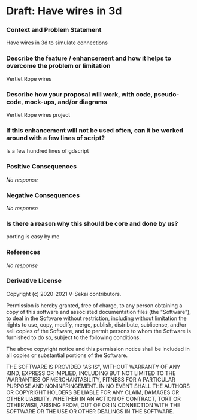 # Draft: Have wires in 3d

### Context and Problem Statement

Have wires in 3d to simulate connections

### Describe the feature / enhancement and how it helps to overcome the problem or limitation

Vertlet Rope wires

### Describe how your proposal will work, with code, pseudo-code, mock-ups, and/or diagrams

Vertlet Rope wires project

### If this enhancement will not be used often, can it be worked around with a few lines of script?

Is a few hundred lines of gdscript

### Positive Consequences

_No response_

### Negative Consequences

_No response_

### Is there a reason why this should be core and done by us?

porting is easy by me

### References

_No response_

### Derivative License

Copyright (c) 2020-2021 V-Sekai contributors.

Permission is hereby granted, free of charge, to any person obtaining a copy
of this software and associated documentation files (the "Software"), to deal
in the Software without restriction, including without limitation the rights
to use, copy, modify, merge, publish, distribute, sublicense, and/or sell
copies of the Software, and to permit persons to whom the Software is
furnished to do so, subject to the following conditions:

The above copyright notice and this permission notice shall be included in all
copies or substantial portions of the Software.

THE SOFTWARE IS PROVIDED "AS IS", WITHOUT WARRANTY OF ANY KIND, EXPRESS OR
IMPLIED, INCLUDING BUT NOT LIMITED TO THE WARRANTIES OF MERCHANTABILITY,
FITNESS FOR A PARTICULAR PURPOSE AND NONINFRINGEMENT. IN NO EVENT SHALL THE
AUTHORS OR COPYRIGHT HOLDERS BE LIABLE FOR ANY CLAIM, DAMAGES OR OTHER
LIABILITY, WHETHER IN AN ACTION OF CONTRACT, TORT OR OTHERWISE, ARISING FROM,
OUT OF OR IN CONNECTION WITH THE SOFTWARE OR THE USE OR OTHER DEALINGS IN THE
SOFTWARE.
